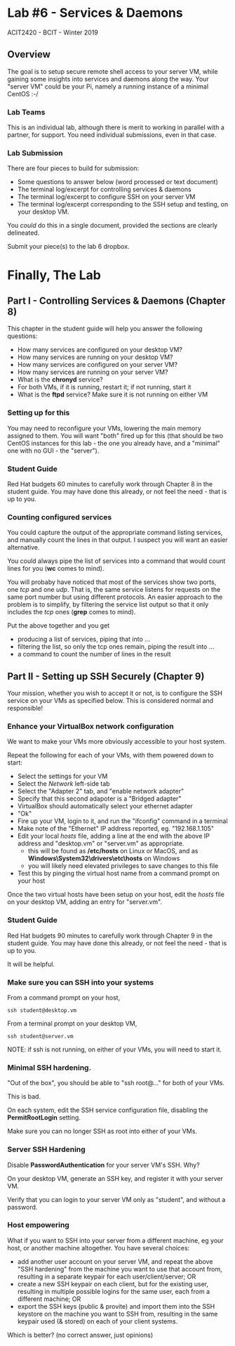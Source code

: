 # Lab #6 - Services & Daemons
ACIT2420 - BCIT - Winter 2019

## Overview

The goal is to setup secure remote shell access to your server VM, while
gaining some insights into services and daemons along the way.
Your "server VM" could be your Pi, namely a running instance
of a minimal CentOS :-/

### Lab Teams

This is an individual lab, although there is merit to working in parallel with a 
partner, for support. You need individual submissions, even in that case.

### Lab Submission

There are four pieces to build for submission:

- Some questions to answer below (word processed or text document)
- The terminal log/excerpt for controlling services & daemons
- The terminal log/excerpt to configure SSH on your server VM
- The terminal log/excerpt corresponding to the SSH setup and testing, on your desktop VM.

You *could* do this in a single document, provided the sections are clearly delineated.

Submit your piece(s) to the lab 6 dropbox.



# Finally, The Lab

## Part I - Controlling Services & Daemons (Chapter 8)

This chapter in the student guide will help you answer the following questions:

- How many services are configured on your desktop VM?
- How many services are running on your desktop VM?
- How many services are configured on your server VM?
- How many services are running on your server VM?
- What is the **chronyd** service?
- For both VMs, if it is running, restart it; if not running, start it
- What is the **ftpd** service? Make sure it is not running on either VM


### Setting up for this

You may need to reconfigure your VMs, lowering the main memory assigned to them.
You will want "both" fired up for this (that should be two CentOS instances for 
this lab - the one you already have, and a "minimal" one with no GUI - the "server").

### Student Guide

Red Hat budgets 60 minutes to carefully work through Chapter 8 in the student guide.
You may have done this already, or not feel the need - that is up to you.

### Counting configured services

You could capture the output of the appropriate command listing services, and manually count
the lines in that output. I suspect you will want an easier alternative.

You could always pipe the list of services into a command that would count lines
for you (**wc** comes to mind).

You will probaby have noticed that most of the services show two ports, one *tcp* and one *udp*.
That is, the same service listens for requests on the same port number but using different
protocols. An easier approach to the problem is to simplify, by filtering the service
list output so that it only includes the *tcp* ones (**grep** comes to mind).

Put the above together and you get
- producing a list of services, piping that into ...
- filtering the list, so only the tcp ones remain, piping the result into ...
- a command to count the number of lines in the result


## Part II - Setting up SSH Securely (Chapter 9)

Your mission, whether you wish to accept it or not, is to configure
the SSH service on your VMs as specified below.
This is considered normal and responsible!

### Enhance your VirtualBox network configuration

We want to make your VMs more obviously accessible to your host system.

Repeat the following for each of your VMs, with them powered down to start:

- Select the settings for your VM
- Select the *Network* left-side tab
- Select the "Adapter 2" tab, and "enable network adapter"
- Specify that this second adapoter is a "Bridged adapter"
- VirtualBox should automatically select your ethernet adapter
- "Ok"
- Fire up your VM, login to it, and run the "ifconfig" command in a terminal
- Make note of the "Ethernet" IP address reported, eg. "192.168.1.105"
- Edit your local *hosts* file, adding a line at the end with the above IP address and
"desktop.vm" or "server.vm" as appropriate.
    - this will be found as **/etc/hosts** on Linux or MacOS, and as 
**Windows\System32\drivers\etc\hosts** on Windows
    - you will likely need elevated privileges to save changes to this file
- Test this by pinging the virtual host name from a command prompt on your host

Once the two virtual hosts have been setup on your host, edit the *hosts* file
on your desktop VM, adding an entry for "server.vm".


### Student Guide

Red Hat budgets 90 minutes to carefully work through Chapter 9 in the student guide.
You may have done this already, or not feel the need - that is up to you.

It will be helpful.

### Make sure you can SSH into your systems

From a command prompt on your host,

    ssh student@desktop.vm

From a terminal prompt on your desktop VM,

    ssh student@server.vm

NOTE: if ssh is not running, on either of your VMs, you will need to start it.

### Minimal SSH hardening.

"Out of the box", you should be able to "ssh root@..." for both of your VMs.

This is bad.

On each system, edit the SSH service configuration file, disabling the
**PermitRootLogin** setting.

Make sure you can no longer SSH as root into either of your VMs.

### Server SSH Hardening

Disable **PasswordAuthentication** for your server VM's SSH. Why?

On your desktop VM, generate an SSH key, and register it with your server VM.

Verify that you can login to your server VM only as "student", and without a password.

### Host empowering

What if you want to SSH into your server from a different machine, eg your host, or
another machine altogether. You have several choices:

- add another user account on your server VM, and repeat the above "SSH hardening" from
the machine you want to use that account from, resulting in a separate keypair
for each user/client/server; OR
- create a new SSH keypair on each client, but for the existing user, resulting in
multiple possible logins for the same user, each from a different machine; OR
- export the SSH keys (public & provite) and import them into the SSH keystore on
the machine you want to SSH from, resulting in the same keypair used (& stored)
on each of your client systems.

Which is better? (no correct answer, just opinions)
